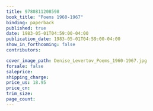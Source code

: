 ```yaml
---
title: 9780811208598
book_title: "Poems 1960-1967"
binding: paperback
published: true
date: 1983-05-01T04:59:00-04:00
publication_date: 1983-05-01T04:59:00-04:00
show_in_forthcoming: false
contributors:

cover_image_path: Denise_Levertov_Poems_1960-1967.jpg
forsale: false
saleprice:
shipping_charge:
price_us: 18.95
price_cn:
trim_size:
page_count:
---
```


